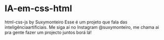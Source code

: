 # IA-em-css-html
html-css-js by Suxymonteiro
Esse é um projeto que fala das inteligênciaartificiais.
Me siga aí no Instagram @suxymonteiro, me chama ai pra gente fazer um projecto
juntos borá lá!
